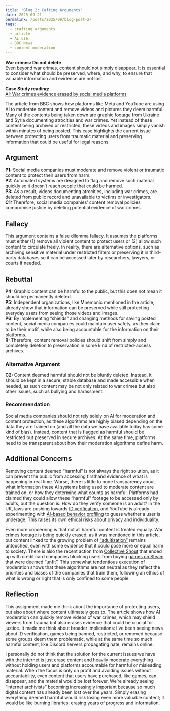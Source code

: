 ```yaml
---
title: 'Blog 2: Cafting Arguments'
date: 2025-09-21
permalink: /posts/2025/09/blog-post-2/
tags:
  - crafting arguments
  - article
  - AI use
  - BBC News
  - content moderation
---
```


**War crimes: Do not delete**<br>
Even beyond war crimes, content should not simply disappear. It is essential to consider what should be preserved, where, and why, to ensure that valuable information and evidence are not lost.

**Case Study reading:**  
[AI: War crimes evidence erased by social media platforms](https://www.bbc.com/news/technology-65755517)

The article from BBC shows how platforms like Meta and YouTube are using AI to moderate content and remove videos and pictures they deem harmful. Many of the contents being taken down are graphic footage from Ukraine and Syria documenting atrocities and war crimes. Yet instead of these content being archived or restricted, these videos and images simply vanish within minutes of being posted. This case highlights the current issue between protecting users from traumatic material and preserving information that could be useful for legal reasons.

Argument
---
**P1:** Social media companies must moderate and remove violent or traumatic content to protect their users from harm.<br>
**P2:** Automated systems are designed to flag and remove such material quickly so it doesn’t reach people that could be harmed.<br>
**P3:** As a result, videos documenting atrocities, including war crimes, are deleted from public record and unavailable to victims or investigators.<br>
**C1:** Therefore, social media companies’ content removal policies compromise justice by deleting potential evidence of war crimes.

Fallacy
---
This argument contains a false dilemma fallacy. It assumes the platforms must either (1) remove all violent content to protect users or (2) allow such content to circulate freely. In reality, there are alternative options, such as archiving sensitive material under restricted filters or preserving it in third-party databases so it can be accessed later by researchers, lawyers, or courts if needed.

Rebuttal
---
**P4:** Graphic content can be harmful to the public, but this does not mean it should be permanently deleted.<br>
**P5:** Independent organizations, like Mnemonic mentioned in the article, already show that information can be preserved while still protecting everyday users from seeing those videos and images.<br>
**P6:** By implementing “shields” and changing methods for saving posted content, social media companies could maintain user safety, as they claim to be their motif, while also being accountable for the information on their platforms.<br>
**R:** Therefore, content removal policies should shift from simply and completely deletion to preservation in some kind of restricted-access archives.

### Alternative Argument
**C2:** Content deemed harmful should not be bluntly deleted. Instead, it should be kept in a secure, stable database and made accessible when needed, as such content may be not only related to war crimes but also other issues, such as bullying and harassment.

### Recommendation
Social media companies should not rely solely on AI for moderation and content protection, as these algorithms are highly biased depending on the data they are trained on (and all the data we have available today has some kind of bias). Instead, content that is flagged as harmful should be restricted but preserved in secure archives. At the same time, platforms need to be transparent about how their moderation algorithms define harm.


Additional Concerns
---
Removing content deemed “harmful” is not always the right solution, as it can prevent the public from accessing firsthand evidence of what is happening in real time. Worse, there is little to none transparency about what information these AI systems being used to moderate content are trained on, or how they determine what counts as harmful. Platforms had claimed they could allow these “harmful” footage to be accessed only by adults, but the question is: How do they verify someone is an adult? In the UK, laws are pushing towards [ID verification](https://cybernews.com/privacy/how-id-verification-is-killing-online-privacy/), and YouTube is already experimenting with [AI-based behavior profiling](https://www.cnn.com/2025/08/13/tech/youtube-ai-age-verification) to guess whether a user is underage. This raises its own ethical risks about privacy and individuality.

Even more concerning is that not all harmful content is treated equally. War crimes footage is being quickly erased, as it was mentioned in this article, but content linked to the growing problem of [“adultization”](https://medium.com/@linomgomes/childhood-adultification-the-silent-crime-of-social-media-399cdb6d01b2) remains untouched, even with some evidence that it could pose more or equal harm to society. There is also the recent action from [Collective Shout](https://mediabiasfactcheck.com/collective-shout-bias-and-credibility/) that ended up with credit card companies blocking users from buying [games on Steam](https://www.cbc.ca/radio/day6/steam-itch-takedowns-credit-cards-1.7597563) that were deemed “unfit”. This somewhat tendentious execution of moderation shows that these algorithms are not neutral as they reflect the priorities and biases of the companies that train them, following an ethics of what is wrong or right that is only confined to some people.

Reflection
---
This assignment made me think about the importance of protecting users, but also about where content ultimately goes to. The article shows how AI moderation can quickly remove videos of war crimes, which may shield viewers from trauma but also erases evidence that could be crucial for justice. It made me think about broader implications: I’ve been seeing news about ID verification, games being banned, restricted, or removed because some groups deem them problematic, while at the same time so much harmful content, like Discord servers propagating hate, remains online.

I personally do not think that the solution for the current issues we have with the internet is just erase content and heavily moderate everything without holding users and platforms accountable for harmful or misleading material. When the focus is only on profit and avoiding issues without accountability, even content that users have purchased, like games, can disappear, and the material would be lost forever. We’re already seeing “internet archivists” becoming increasingly important because so much digital content has already been lost over the years. Simply erasing everything deemed harmful would risk losing even more valuable content; it would be like burning libraries, erasing years of progress and information.
